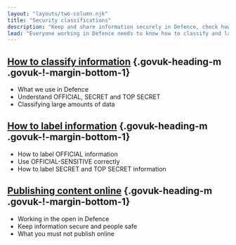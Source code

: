 ```yaml
---
layout: "layouts/two-column.njk"
title: "Security classifications"
description: "Keep and share information securely in Defence, check how to use security classifications and label information."
lead: "Everyone working in Defence needs to know how to classify and label information correctly."
---
```


## [How to classify information](/security-classifications/how-to-classify-information/) {.govuk-heading-m .govuk-!-margin-bottom-1}

- What we use in Defence
- Understand OFFICIAL, SECRET and TOP SECRET
- Classifying large amounts of data

## [How to label information](/security-classifications/how-to-label-information/) {.govuk-heading-m .govuk-!-margin-bottom-1}

- How to label OFFICIAL information
- Use OFFICIAL-SENSITIVE correctly
- How to label SECRET and TOP SECRET information

## [Publishing content online](/content/publishing-content-online/) {.govuk-heading-m .govuk-!-margin-bottom-1}

- Working in the open in Defence
- Keep information secure and people safe
- What you must not publish online

<!-- 
### Publishing information online

If your service needs to share OFFICIAL information online, [check what you can and cannot publish](/content/publishing-content-online/). -->

